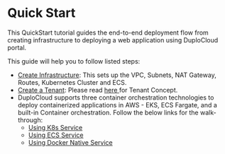 # Quick Start

This QuickStart tutorial guides the end-to-end deployment flow from creating infrastructure to deploying a web application using DuploCloud portal.

This guide will help you to follow listed steps:

* [Create Infrastructure](step-1-infrastructure.md): This sets up the VPC, Subnets, NAT Gateway, Routes, Kubernetes Cluster and ECS.
* [Create a Tenant](step-2-tenant.md):  Please read [here ](../../getting-started/application-focussed-interface/tenant.md)for Tenant Concept.
* DuploCloud supports three container orchestration technologies to deploy containerized applications in AWS - EKS, ECS Fargate, and a built-in Container orchestration. Follow the below links for the walk-through:
  * [Using K8s Service](quick-start-eks-services/)
  * [Using ECS Service](quick-start-ecs-services/)
  * [Using Docker Native Service](quick-start-duplocloud-docker-services/)
